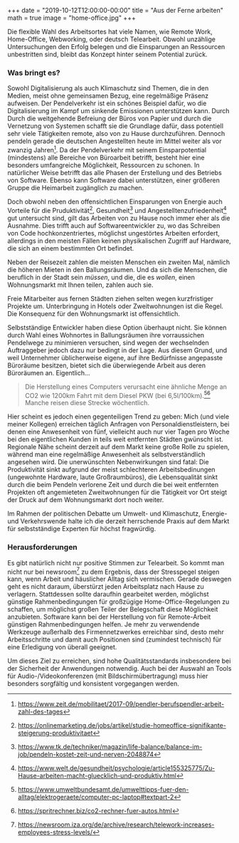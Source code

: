 +++
date = "2019-10-12T12:00:00-00:00"
title = "Aus der Ferne arbeiten"
math = true
image = "home-office.jpg"
+++

Die flexible Wahl des Arbeitsortes hat viele Namen, wie Remote Work, Home-Office, Webworking, oder deutsch Telearbeit. 
Obwohl unzählige Untersuchungen den Erfolg belegen und die Einsparungen an Ressourcen unbestritten sind, bleibt das Konzept hinter seinem Potential zurück.
<!--more-->

### Was bringt es?
Sowohl Digitalisierung als auch Klimaschutz sind Themen, die in den Medien, meist ohne gemeinsamen Bezug, eine regelmäßige Präsenz aufweisen. Der Pendelverkehr ist ein schönes Beispiel dafür, wo die Digitalisierung im Kampf um sinkende Emissionen unterstützen kann. Durch 
Durch die weitgehende Befreiung der Büros von Papier und durch die Vernetzung von Systemen schafft sie die Grundlage dafür, dass potentiell sehr viele Tätigkeiten remote, also von zu Hause durchzuführen. Dennoch pendeln gerade die deutschen Angestellten heute im Mittel weiter als vor zwanzig Jahren[^1]. Da der Pendelverkehr mit seinem Einsparpotential (mindestens) alle Bereiche von Büroarbeit betrifft, besteht hier eine besonders umfangreiche Möglichkeit, Ressourcen zu schonen. 
In natürlicher Weise betrifft das alle Phasen der Erstellung und des Betriebs von Software. Ebenso kann Software dabei unterstützen, einer größeren Gruppe die Heimarbeit zugänglich zu machen. 

Doch obwohl neben den offensichtlichen Einsparungen von Energie auch Vorteile für die Pruduktivität[^2], Gesundheit[^3] und Angestelltenzufriedenheit[^4] gut untersucht sind, gilt das Arbeiten von zu Hause noch immer eher als die Ausnahme. Dies trifft auch auf Softwareentwickler zu, wo das Schreiben von Code hochkonzentriertes, möglichst ungestörtes Arbeiten erfordert, allerdings in den meisten Fällen keinen physikalischen Zugriff auf Hardware, die sich an einem bestimmten Ort befindet.

Neben der Reisezeit zahlen die meisten Menschen ein zweiten Mal, nämlich die höheren Mieten in den Ballungsräumen. Und da sich die Menschen, die beruflich in der Stadt sein *müssen*, und die, die es *wollen*, einen Wohnungsmarkt mit Ihnen teilen, zahlen auch sie.

Freie Mitarbeiter aus fernen Städten ziehen selten wegen kurzfristiger Projekte um. Unterbringung in Hotels oder Zweitwohnungen ist die Regel. Die Konsequenz für den Wohnungsmarkt ist offensichtlich.

Selbstständige Entwickler haben diese Option überhaupt nicht. Sie können durch Wahl eines Wohnortes in Ballungsräumen ihre vorraussichen Pendelwege zu minimieren versuchen, 
sind wegen der wechselnden Auftraggeber jedoch dazu nur bedingt in der Lage. Aus diesem Grund, und weil Unternehmer üblicherweise eigene, auf ihre Bedürfnisse angepasste Büroräume besitzen, bietet sich die überwiegende Arbeit aus deren Büroräumen an. Eigentlich...


> Die Herstellung eines Computers verursacht eine ähnliche Menge an CO2 wie 1200km Fahrt mit dem Diesel PKW (bei 6,5l/100km).[^6][^7]
> Manche reisen diese Strecke wöchentlich.


Hier scheint es jedoch einen gegenteiligen Trend zu geben: Mich (und viele meiner Kollegen) erreichen täglich Anfragen von Personaldienstleistern, bei denen eine Anwesenheit von fünf, vielleicht auch nur vier Tagen pro Woche bei den eigentlichen Kunden in teils weit entfernten Städten gwünscht ist. Regionale Nähe scheint derzeit auf dem Markt keine große Rolle zu spielen, während man eine regelmäßige Anwesenheit als selbstverständlich angesehen wird. Die unerwünschten Nebenwirkungen sind fatal: Die Produktivität sinkt aufgrund der meist schlechteren Arbeitsbedinungen (ungewohnte Hardware, laute Großraumbüros), die Lebensqualität sinkt durch die beim Pendeln verlorene Zeit und durch die bei weit entfernten Projekten oft angemieteten Zweitwohnungen für die Tätigkeit vor Ort steigt der Druck auf dem Wohnungsmarkt dort noch weiter.

Im Rahmen der politischen Debatte um Umwelt- und Klimaschutz, Energie- und Verkehrswende halte ich die derzeit herrschende Praxis auf dem Markt für selbstständige Experten für höchst fragwürdig.

### Herausforderungen
Es gibt natürlich nicht nur positive Stimmen zur Telearbeit. So kommt man nicht nur bei newsroom[^5] zu dem Ergebnis, dass der Stresspegel steigen kann, wenn Arbeit und häuslicher Alltag sich vermischen. Gerade deswegen geht es nicht daraum, überstürzt jeden Arbeitsplatz nach Hause zu verlagern. Stattdessen sollte daraufhin gearbeitet werden, möglichst günstige Rahmenbedingungen für großzügige Home-Office-Regelungen zu schaffen, um möglichst großen Teiler der Belegschaft diese Möglichkeit anzubieten.
Software kann bei der Herstellung von für Remote-Arbeit günstigen Rahmenbedingungen helfen. Je mehr zu verwendende Werkzeuge außerhalb des Firmennetzwerkes erreichbar sind, desto mehr Arbeitsschritte und damit auch Positionen sind (zumindest technisch) für eine Erledigung von überall geeignet.

Um dieses Ziel zu erreichen, sind hohe Qualitätsstandards insbesondere bei der Sicherheit der Anwendungen notwendig. Auch bei der Auswahl an Tools für Audio-/Videokonferenzen (mit Bildschirmübertragung) muss hier besonders sorgfältig und konsistent vorgegangen werden.

[^1]: https://www.zeit.de/mobilitaet/2017-09/pendler-berufspendler-arbeit-zahl-des-tages
[^2]: https://onlinemarketing.de/jobs/artikel/studie-homeoffice-signifikante-steigerung-produktivitaet 
[^3]: https://www.tk.de/techniker/magazin/life-balance/balance-im-job/pendeln-kostet-zeit-und-nerven-2048874 
[^4]: https://www.welt.de/gesundheit/psychologie/article155325775/Zu-Hause-arbeiten-macht-gluecklich-und-produktiv.html
[^5]: https://newsroom.iza.org/de/archive/research/telework-increases-employees-stress-levels/ 
[^6]: https://www.umweltbundesamt.de/umwelttipps-fuer-den-alltag/elektrogeraete/computer-pc-laptop#textpart-2 
[^7]: https://spritrechner.biz/co2-rechner-fuer-autos.html